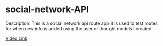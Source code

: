 # social-network-API

Description: This is a social network api route app it is used to test routes for when new info is added using the user or thought models I created. 

[Video Link](https://drive.google.com/file/d/1WapeIMVIcCPSd3-yl5rjG9BPnzBupJXa/view)
